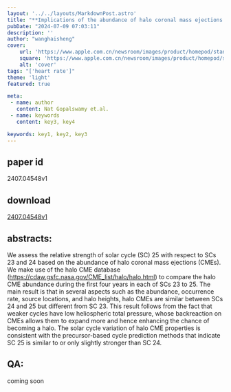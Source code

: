 ```yaml
---
layout: '../../layouts/MarkdownPost.astro'
title: "**Implications of the abundance of halo coronal mass ejections for the strength of solar cycle 25**"
pubDate: "2024-07-09 07:03:11"
description: ''
author: "wanghaisheng"
cover:
    url: 'https://www.apple.com.cn/newsroom/images/product/homepod/standard/Apple-HomePod-hero-230118_big.jpg.large_2x.jpg'
    square: 'https://www.apple.com.cn/newsroom/images/product/homepod/standard/Apple-HomePod-hero-230118_big.jpg.large_2x.jpg'
    alt: 'cover'
tags: "['heart rate']" 
theme: 'light'
featured: true

meta:
 - name: author
   content: Nat Gopalswamy et.al.
 - name: keywords
   content: key3, key4

keywords: key1, key2, key3
---
```


## paper id
2407.04548v1
## download
[2407.04548v1](http://arxiv.org/abs/2407.04548v1)
## abstracts:
We assess the relative strength of solar cycle (SC) 25 with respect to SCs 23 and 24 based on the abundance of halo coronal mass ejections (CMEs). We make use of the halo CME database (https://cdaw.gsfc.nasa.gov/CME_list/halo/halo.html) to compare the halo CME abundance during the first four years in each of SCs 23 to 25. The main result is that in several aspects such as the abundance, occurrence rate, source locations, and halo heights, halo CMEs are similar between SCs 24 and 25 but different from SC 23. This result follows from the fact that weaker cycles have low heliospheric total pressure, whose backreaction on CMEs allows them to expand more and hence enhancing the chance of becoming a halo. The solar cycle variation of halo CME properties is consistent with the precursor-based cycle prediction methods that indicate SC 25 is similar to or only slightly stronger than SC 24.
## QA:
coming soon
